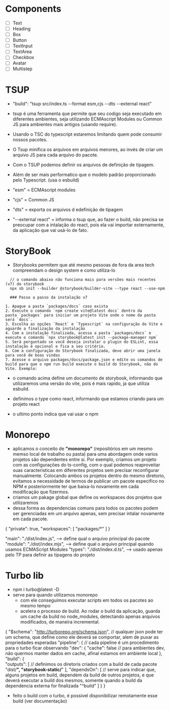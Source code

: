 # Components

- [ ] Text
- [ ] Heading
- [ ] Box
- [ ] Button
- [ ] TextInput
- [ ] TextArea
- [ ] Checkbox
- [ ] Avatar
- [ ] Multistep

# TSUP  

- "build": "tsup src/index.ts --format esm,cjs --dts --external react"

- tsup é uma ferramenta que permite que seu codigo seja executado em diferentes ambientes, seja utilizando ECMAscript Modules ou Common JS para ambientes mais antigos (usando require).
- Usando o TSC do typescript estaremos limitando quem pode consumir nossos pacotes.
- O Tsup minifica os arquivos em arquivos menores, ao invés de criar um arquivo JS para cada arquivo do pacote.
- Com o TSUP podemos definir os arquivos de definição de tipagem.
- Além de ser mais performatico que o modelo padrão proporcionado pelo Typescript. (usa o esbuild)

- "esm" = ECMAscript modules
- "cjs" = Common JS
- "dts" = exporta os arquivos d edefinição de tipagem
- "--external react" = informa o tsup que, ao fazer o build, não precisa se preocupar com a intalação do react, pois ela vai importar externamente, da aplicação que vai usá-lo de fato.

# StoryBook

- Storybooks permitem que até mesmo pessoas de fora da area tech compreendam o design system e como utiliza-lo

```
  // o comando abaixo não funciona mais para versões mais recentes (v7) do storybook
  npx sb init --builder @storybook/builder-vite --type react --use-npm

  ### Passo a passo da instalação v7

1. Apague a pasta `packages/docs` caso exista
2. Execute o comando `npm create vite@latest docs` dentro da pasta `packages` para iniciar um projeto Vite onde o nome da pasta será `docs`.
3. Escolha as opções `React` e `Typescript` na configuração do Vite e aguarde a finalização da instalação
4. Com a instalação finalizada, acessa a pasta `packages/docs` e execute o comando `npx storybook@latest init --package-manager npm`
5. Será perguntado se você deseja instalar o plugin do ESLint, essa instalação é opcional e fica a seu critério.
6. Com a configuração do Storybook finalizada, deve abrir uma janela para você de boas vindas
7. Acesse o arquivo packages/docs/package.json e edite os comandos de build para que o npm run build execute o build do Storybook, não do Vite. Exemplo:
```

- o comando acima define um documento de storybook, informando que utilizaremos uma versão do vite, pois é mais rapido, ja que utiliza esbuild.

- definimos o type como react, informando que estamos criando para um projeto react
- o ultimo ponto indica que vai usar o npm

# Monorepo

- aplicamos o conceito de **"monorepo"** (repositórios em um mesmo memso local de trabalho ou pasta) para uma abordagem onde varios projetos são dependentes entre si. Por exemplo, criamos um projeto com as configurações do ts-config, com o qual podemos reaproveitar suas caracteristicas em diferentes projetos sem precisar reconfigurar manualmente. Colocando ambos os projetos dentro do mesmo diretorio, evitamos a necessidade de termos de publicar um pacote especifico no NPM e posteriormente ter que baixa-lo novamente em cada modificação que fizermos.
- criamos um pakage global que define os workspaces dos projetos que utilizaremos
- dessa forma as dependencias comuns para todos os pacotes podem ser gerenciadas em um arquivo apenas, sem precisar intalar novamente em cada pacote.

{
  "private": true,
  "workspaces": [
    "packages/*"
  ]
}

"main": "./dist/index.js", --> define qual o arquivo principal do pacote
"module": "./dist/index.mjs", --> define qual o arquivo principal quando usamos ECMAScript Modules
"types": "./dist/index.d.ts", --> usado apenas pelo TP para definir as tipagens do projeto

# Turbo lib

- npm i turbo@latest -D
- serve para quando utilizamos monorepo
  - com ele conseguimos executar scripts em todos os pacotes ao mesmo tempo
  - acelera o processo de build. Ao rodar o build da aplicação, guarda um cache da build no node_modules, detectando apenas arquivos modificados, de maneira incremental.

{
  "$schema": "<http://turborepo.org/schema.json>", // qualquer json pode ter um schema, que define como ele deverá se comportar, alem de puxar as propriedades esperadas
  "pipeline": {   // cada pipeline é um procedimento para o turbo ficar observando
    "dev": {
      "cache": false   // para ambientes dev, não quermos manter dados em cache, afinal estamos em ambiente local
    },
    "build": {  
      "outputs": [  // definimos os diretoris criados com a build de cada pacote
        "dist/**",
        "storybook-static/**"
      ],
      "dependsOn": [  // serve para indicar que, alguns projetos em build, dependem da build de outros projetos, e que deverá executar a build dos mesmos, somente quando a build da dependencia externa for finalizada
        "^build"
      ]
    }
  }

- feito o build com o turbo, é possivel disponibilizar remotamente esse build (ver documentação)
